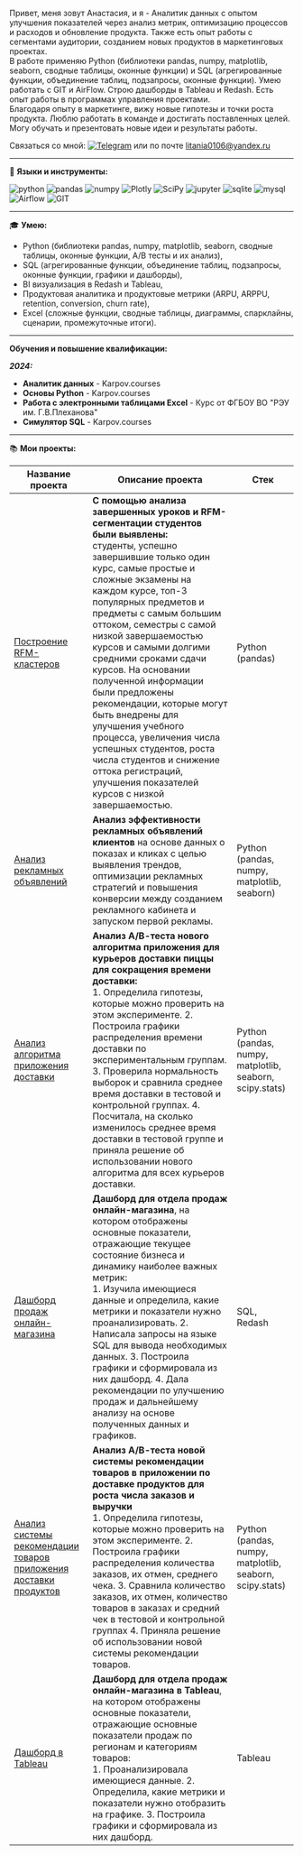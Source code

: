 Привет, меня зовут Анастасия, и я - Аналитик данных с опытом улучшения показателей через анализ метрик, оптимизацию процессов и расходов и обновление продукта. Также есть опыт работы с сегментами аудитории, созданием новых продуктов в маркетинговых проектах.<br>
В работе применяю Python (библиотеки pandas, numpy, matplotlib, seaborn, сводные таблицы, оконные функции) и SQL (агрегированные функции, объединение таблиц, подзапросы, оконные функции). Умею работать с GIT и AirFlow. Строю дашборды в Tableau и Redash. Есть опыт работы в программах управления проектами.<br>
Благодаря опыту в маркетинге, вижу новые гипотезы и точки роста продукта. Люблю работать в команде и достигать поставленных целей. Могу обучать и презентовать новые идеи и результаты работы.

Связаться со мной: <a href="https://t.me/producer_semenova" rel="nofollow"><img src="https://img.shields.io/badge/Telegram-2CA5E0?style=for-the-badge&logo=telegram&logoColor=white" alt="Telegram"  style="max-width: 100%;"></a> или по почте litania0106@yandex.ru
<hr>

:wrench: **Языки и инструменты:**

<div dir="auto">

<img src='https://img.shields.io/badge/python-3670A0?style=for-the-badge&logo=python&logoColor=ffdd54' alt="python"> 
<img src='https://img.shields.io/badge/pandas-%23150458.svg?style=for-the-badge&logo=pandas&logoColor=white' alt="pandas"> 
<img src='https://img.shields.io/badge/numpy-%23013243.svg?style=for-the-badge&logo=numpy&logoColor=white' alt="numpy"> 
<img src='https://img.shields.io/badge/Plotly-%233F4F75.svg?style=for-the-badge&logo=plotly&logoColor=white' alt="Plotly"> 
<img src='https://img.shields.io/badge/SciPy-%230C55A5.svg?style=for-the-badge&logo=scipy&logoColor=%white' alt="SciPy"> 
<img src='https://img.shields.io/badge/jupyter-%23FA0F00.svg?style=for-the-badge&logo=jupyter&logoColor=white' alt="jupyter"> 
<img src='https://img.shields.io/badge/sqlite-%2307405e.svg?style=for-the-badge&logo=sqlite&logoColor=white' alt="sqlite"> 
<img src='https://img.shields.io/badge/mysql-4479A1.svg?style=for-the-badge&logo=mysql&logoColor=white' alt="mysql"> 
<img src='https://img.shields.io/badge/Apache%20Airflow-017CEE?style=for-the-badge&logo=Apache%20Airflow&logoColor=white' alt="Airflow"> 
<img src='https://img.shields.io/badge/git-%23F05033.svg?style=for-the-badge&logo=git&logoColor=white' alt="GIT">
  
</div>
<hr>

:mortar_board: **Умею:**

* Python (библиотеки pandas, numpy, matplotlib, seaborn, сводные таблицы, оконные функции, А/В тесты и их анализ),
* SQL (агрегированные функции, объединение таблиц, подзапросы, оконные функции, графики и дашборды),
* BI визуализация в Redash и Tableau,
* Продуктовая аналитика и продуктовые метрики (ARPU, ARPPU, retention, conversion, churn rate),
* Excel (сложные функции, сводные таблицы, диаграммы, спарклайны, сценарии, промежуточные итоги).
<hr>

**Обучения и повышение квалификации:**

***2024:***
* **Аналитик данных** - Karpov.courses
* **Основы Python** - Karpov.courses
* **Работа с электронными таблицами Excel** - Курс от ФГБОУ ВО "РЭУ им. Г.В.Плеханова"
* **Симулятор SQL** - Karpov.courses
<hr>

:books: **Мои проекты:**

| Название проекта     | Описание проекта                       | Стек                            |
| -------------------- | -------------------------------------- | ------------------------------- |
| [Построение RFM-кластеров](https://github.com/ASemenova0106/Learning)  | **С помощью анализа завершенных уроков и RFM-сегментации студентов были выявлены:** <br> студенты, успешно завершившие только один курс, самые простые и сложные экзамены на каждом курсе, топ-3 популярных предметов и предметы с самым большим оттоком, семестры с самой низкой завершаемостью курсов и самыми долгими средними сроками сдачи курсов. На основании полученной информации были предложены рекомендации, которые могут быть внедрены для улучшения учебного процесса, увеличения числа успешных студентов, роста числа студентов и снижение оттока регистраций, улучшения показателей курсов с низкой завершаемостью. | Python (pandas)  |
| [Анализ рекламных объявлений](https://github.com/ASemenova0106/Reklama)  | **Анализ эффективности рекламных объявлений клиентов** на основе данных о показах и кликах с целью выявления трендов, оптимизации рекламных стратегий и повышения конверсии между созданием рекламного кабинета и запуском первой рекламы.  | Python (pandas, numpy, matplotlib, seaborn) |
| [Анализ алгоритма приложения доставки](https://github.com/ASemenova0106/Pizza) | **Анализ А/В-теста нового алгоритма приложения для курьеров доставки пиццы для сокращения времени доставки:** <br>1. Определила гипотезы, которые можно проверить на этом эксперименте. 2. Построила графики распределения времени доставки по экспериментальным группам. 3. Проверила нормальность выборок и сравнила среднее время доставки в тестовой и контрольной группах. 4. Посчитала, на сколько изменилось среднее время доставки в тестовой группе и приняла решение об использовании нового алгоритма для всех курьеров доставки. | Python (pandas, numpy, matplotlib, seaborn, scipy.stats) |
| [Дашборд продаж онлайн-магазина](https://github.com/ASemenova0106/Online-shop-SQL)  | **Дашборд для отдела продаж онлайн-магазина**, на котором отображены основные показатели, отражающие текущее состояние бизнеса и динамику наиболее важных метрик: <br> 1. Изучила имеющиеся данные и определила, какие метрики и показатели нужно проанализировать. 2. Написала запросы на языке SQL для вывода необходимых данных. 3. Построила графики и сформировала из них дашборд. 4. Дала рекомендации по улучшению продаж и дальнейшему анализу на основе полученных данных и графиков. | SQL, Redash |
| [Анализ системы рекомендации товаров приложения доставки продуктов](https://github.com/ASemenova0106/Delivery) | **Анализ А/В-теста новой системы рекомендации товаров в приложении по доставке продуктов для роста числа заказов и выручки** <br>1. Определила гипотезы, которые можно проверить на этом эксперименте. 2. Построила графики распределения количества заказов, их отмен, среднего чека. 3. Сравнила количество заказов, их отмен, количество товаров в заказах и средний чек в тестовой и контрольной группах 4. Приняла решение об использовании новой системы рекомендации товаров. | Python (pandas, numpy, matplotlib, seaborn, scipy.stats) |
| [Дашборд в Tableau](https://github.com/ASemenova0106/Tableau) | **Дашборд для отдела продаж онлайн-магазина в Tableau**, на котором отображены основные показатели, отражающие основные показатели продаж по регионам и категориям товаров: <br> 1. Проанализировала имеющиеся данные. 2. Определила, какие метрики и показатели нужно отобразить на графике. 3. Построила графики и сформировала из них дашборд. | Tableau |
